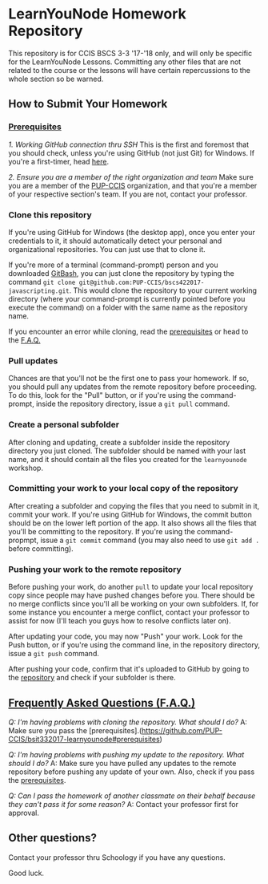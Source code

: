 # LearnYouNode Homework Repository

This repository is for CCIS BSCS 3-3 '17-'18 only, and will only be specific for the LearnYouNode Lessons. Committing any other files that are not related to the course or the lessons will have certain repercussions to the whole section so be warned.

## How to Submit Your Homework

### [Prerequisites](#prerequisites)

*1. Working GitHub connection thru SSH*
This is the first and foremost that you should check, unless you're using GitHub (not just Git) for Windows. If you're a first-timer, head [here](https://help.github.com/articles/connecting-to-github-with-ssh/). 

*2. Ensure you are a member of the right organization and team*
Make sure you are a member of the [PUP-CCIS](https://github.com/PUP-CCIS) organization, and that you're a member of your respective section's team. If you are not, contact your professor.

### Clone this repository

If you're using GitHub for Windows (the desktop app), once you enter your credentials to it, it should automatically detect your personal and organizational repositories. You can just use that to clone it.

If you're more of a terminal (command-prompt) person and you downloaded [GitBash](https://git-for-windows.github.io/), you can just clone the repository by typing the command `git clone git@github.com:PUP-CCIS/bscs422017-javascripting.git`. This would clone the repository to your current working directory (where your command-prompt is currently pointed before you execute the command) on a folder with the same name as the repository name.

If you encounter an error while cloning, read the [prerequisites](https://github.com/PUP-CCIS/bsit332017-learnyounode#prerequisites) or head to the [F.A.Q.](https://github.com/PUP-CCIS/bsit332017-learnyounode#faq)

### Pull updates

Chances are that you'll not be the first one to pass your homework. If so, you should pull any updates from the remote repository before proceeding. To do this, look for the "Pull" button, or if you're using the command-prompt, inside the repository directory, issue a `git pull` command.

### Create a personal subfolder

After cloning and updating, create a subfolder inside the repository directory you just cloned. The subfolder should be named with your last name, and it should contain all the files you created for the `learnyounode` workshop.

### Committing your work to your local copy of the repository

After creating a subfolder and copying the files that you need to submit in it, commit your work. If you're using GitHub for Windows, the commit button should be on the lower left portion of the app. It also shows all the files that you'll be committing to the repository. If you're using the command-propmpt, issue a `git commit` command (you may also need to use `git add .` before committing).

### Pushing your work to the remote repository

Before pushing your work, do another `pull` to update your local repository copy since people may have pushed changes before you. There should be no merge conflicts since you'll all be working on your own subfolders. If, for some instance you encounter a merge conflict, contact your professor to assist for now (I'll teach you guys how to resolve conflicts later on).

After updating your code, you may now "Push" your work. Look for the Push button, or if you're using the command line, in the repository directory, issue a `git push` command.

After pushing your code, confirm that it's uploaded to GitHub by going to the [repository](https://github.com/PUP-CCIS/bsit332017-learnyounode) and check if your subfolder is there.

## [Frequently Asked Questions (F.A.Q.)](#faq)

*Q: I'm having problems with cloning the repository. What should I do?*
A: Make sure you pass the [prerequisites].(https://github.com/PUP-CCIS/bsit332017-learnyounode#prerequisites)

*Q: I'm having problems with pushing my update to the repository. What should I do?*
A: Make sure you have pulled any updates to the remote repository before pushing any update of your own. Also, check if you pass the [prerequisites](https://github.com/PUP-CCIS/bsit332017-learnyounode#prerequisites).

*Q: Can I pass the homework of another classmate on their behalf because they can't pass it for some reason?*
A: Contact your professor first for approval.

## Other questions?

Contact your professor thru Schoology if you have any questions.

Good luck.